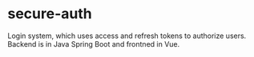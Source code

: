 # secure-auth
Login system, which uses access and refresh tokens to authorize users. Backend is in Java Spring Boot and frontned in Vue.

